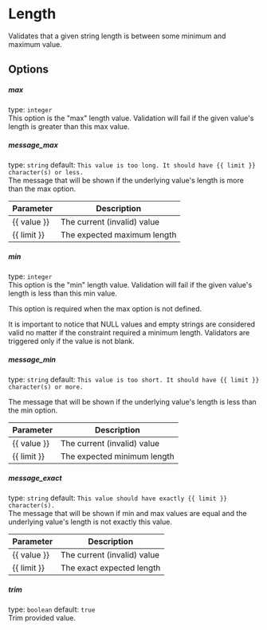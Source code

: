 # Length
Validates that a given string length is between some minimum and maximum value.

## Options

##### max
type: ```integer```  
This option is the "max" length value. Validation will fail if the given value's length is greater than this max value.

##### message_max
type: `string` default: `This value is too long. It should have {{ limit }} character(s) or less.`  
The message that will be shown if the underlying value's length is more than the max option.

| Parameter | Description |
|---|---|
| {{ value }} | The current (invalid) value |
| {{ limit }} | The expected maximum length |

##### min
type: `integer`  
This option is the "min" length value. Validation will fail if the given value's length is less than this min value.

This option is required when the max option is not defined.

It is important to notice that NULL values and empty strings are considered valid no matter if the constraint required a minimum length. Validators are triggered only if the value is not blank.

##### message_min
type: `string` default: `This value is too short. It should have {{ limit }} character(s) or more.`

The message that will be shown if the underlying value's length is less than the min option.

| Parameter | Description |
|---|---|
| {{ value }} | The current (invalid) value |
| {{ limit }} | The expected minimum length |

##### message_exact
type: `string` default: `This value should have exactly {{ limit }} character(s).`  
The message that will be shown if min and max values are equal and the underlying value's length is not exactly this value.

| Parameter | Description |
|---|---|
| {{ value }} | The current (invalid) value |
| {{ limit }} | The exact expected length |

##### trim
type: `boolean` default: `true`  
Trim provided value.
